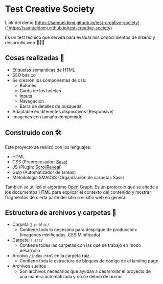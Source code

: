 # Test Creative Society

Link del demo [https://samueldomj.github.io/test-creative-society]("https://samueldomj.github.io/test-creative-society)

Es un test técnico que servira para evaluar mis conocimientos de diseño y desarrollo web 👩🏽‍💻

## Cosas realizadas 📔

* Etiquetas semanticas de HTML
* SEO básico 
* Se crearón los componentes de css:
    * Botones
    * Cards de los hoteles 
    * Inputs 
    * Navegación 
    * Barra de detalles de busqueda
* Adaptable en diferentes dispositivos (Responsive)
* Imagenes con tamaño comprimido


## Construido con 🛠

Este proyecto se realizó con los lenguajes: 

* HTML
* CSS (Preprocesador: [Sass](https://sass-lang.com/))
* JS (Plugin: [ScrollReveal](https://scrollrevealjs.org/))
* Gulp (Automatizador de tareas)
* Metodología SMACSS (Organización de carpetas Sass)

También se utilizó el algoritmo [Open Graph](https://www.ogp.me/), Es un protocolo que se añade a los documentos HTML para explicar el contexto del contenido y mostrar fragmentos de cierta parte del sitio o el sitio web en general

## Estructura de archivos y carpetas 📂

* Carpeta ``` 📂 public/ ```
    * Contiene todo lo necesario para despligue de producción: (Imagenes minificadas, CSS Minificado)
* Carpeta ``` 📂 src/ ```
    * Contiene todas las carpetas con las que se trabajo en modo desarrollo 
* Archivo  ``` /index.html ``` en la carpeta raíz
    * Contiene toda la estructura de bloques de código de el landing page
* Archivos sueltos
    * Son archivos necesarios que ayudan a desarrollar el proyecto de una manera automatizada y no se deben de borrar
